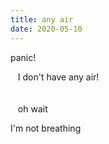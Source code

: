 ```yaml
---
title: any air
date: 2020-05-10
---
```


panic!

&nbsp;&nbsp;&nbsp;I don't have any air!
<br>
<br>
<br>
&nbsp;&nbsp;&nbsp;oh wait

I'm not breathing
